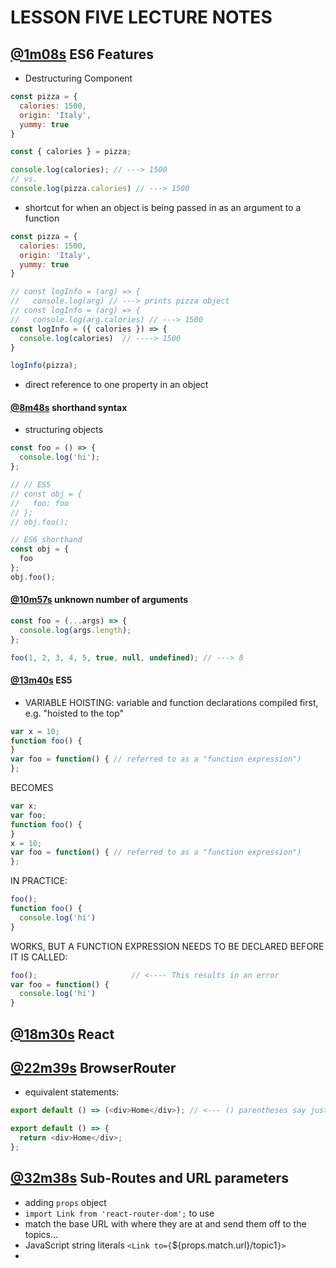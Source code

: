 # LESSON FIVE LECTURE NOTES
## [@1m08s](https://youtu.be/Mnfo3aCnri8?t=1m08s) **ES6 Features**
- Destructuring Component
```js
const pizza = {
  calories: 1500,
  origin: 'Italy',
  yummy: true
}

const { calories } = pizza;

console.log(calories); // ---> 1500
// vs.
console.log(pizza.calories) // ---> 1500

```

- shortcut for when an object is being passed in as an argument to a function
```js
const pizza = {
  calories: 1500,
  origin: 'Italy',
  yummy: true
}

// const logInfo = (arg) => {
//   console.log(arg) // ---> prints pizza object
// const logInfo = (arg) => {
//   console.log(arg.calories) // ---> 1500
const logInfo = ({ calories }) => {
  console.log(calories)  // ----> 1500
}

logInfo(pizza);
```

- direct reference to one property in an object

#### [@8m48s](https://youtu.be/Mnfo3aCnri8?t=8m48s) **shorthand syntax**
- structuring objects
```js
const foo = () => {
  console.log('hi');
};

// // ES5
// const obj = {
//   foo: foo
// };
// obj.foo();

// ES6 shorthand
const obj = {
  foo
};
obj.foo();

```

#### [@10m57s](https://youtu.be/Mnfo3aCnri8?t=10m57s) **unknown number of arguments**
```js
const foo = (...args) => {
  console.log(args.length);
};

foo(1, 2, 3, 4, 5, true, null, undefined); // ---> 8

```

#### [@13m40s](https://youtu.be/Mnfo3aCnri8?t=13m40s) **ES5**
- VARIABLE HOISTING: variable and function declarations compiled first, e.g. "hoisted to the top"
```js
var x = 10;
function foo() {
}
var foo = function() { // referred to as a "function expression")
};
```

BECOMES
```js
var x;
var foo;
function foo() {
}
x = 10;
var foo = function() { // referred to as a "function expression")
};
```

IN PRACTICE:
```js
foo();
function foo() {
  console.log('hi')
}
```

WORKS, BUT A FUNCTION EXPRESSION NEEDS TO BE DECLARED BEFORE IT IS CALLED:
```js
foo();                     // <---- This results in an error
var foo = function() {
  console.log('hi')
}
```

## [@18m30s](https://youtu.be/Mnfo3aCnri8?t=18m30s) **React**
## [@22m39s](https://youtu.be/Mnfo3aCnri8?t=22m39s) **BrowserRouter**
- equivalent statements:
```js
export default () => (<div>Home</div>); // <--- () parentheses say just one statement to return

export default () => {
  return <div>Home</div>;
};
```

## [@32m38s](https://youtu.be/Mnfo3aCnri8?t=32m48s) **Sub-Routes and URL parameters**
- adding `props` object
- `import Link from 'react-router-dom';` to use <Link></Link>
- match the base URL with where they are at and send them off to the topics...
- JavaScript string literals `<Link to={`${props.match.url}/topic1`}>`
- 
